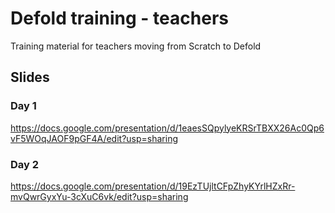 # Defold training - teachers
Training material for teachers moving from Scratch to Defold

## Slides

### Day 1
https://docs.google.com/presentation/d/1eaesSQpylyeKRSrTBXX26Ac0Qp6vF5WOqJAOF9pGF4A/edit?usp=sharing

### Day 2
https://docs.google.com/presentation/d/19EzTUjltCFpZhyKYrlHZxRr-mvQwrGyxYu-3cXuC6vk/edit?usp=sharing
